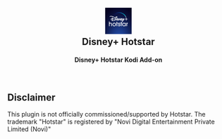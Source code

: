 <h2 align="center">
  <br>
  <a href="https://github.com/botallen/repository.botallen/tree/master/plugin.video.botallen.hotstar"><img src="resources/icon.jpg" height="60" width="60"></a>
  <br>
  Disney+ Hotstar
  <br>
</h2>

<h4 align="center">Disney+ Hotstar Kodi Add-on</h4>

<br>

## Disclaimer

This plugin is not officially commissioned/supported by Hotstar. The trademark "Hotstar" is registered by "Novi Digital Entertainment Private Limited (Novi)"
